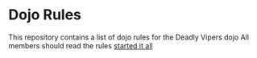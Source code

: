 Dojo Rules
==========

This repository contains a list of dojo rules for the Deadly Vipers dojo
All members should read the rules
[started it all]("https://github.com/deadlyvipers")

